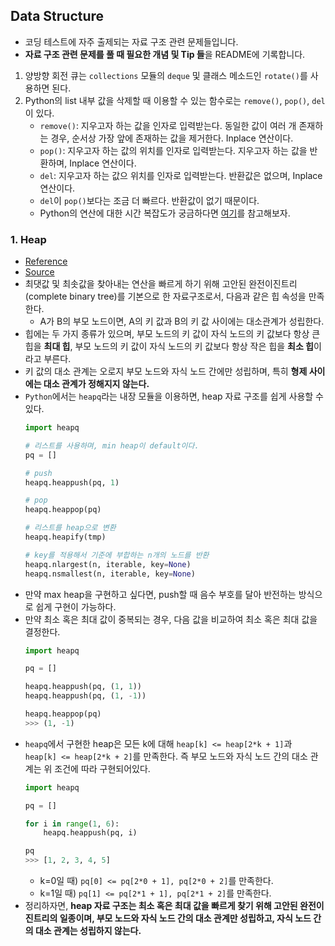 ## Data Structure
- 코딩 테스트에 자주 출제되는 자료 구조 관련 문제들입니다.
- **자료 구조 관련 문제를 풀 때 필요한 개념 및 Tip 들**을 README에 기록합니다.
1. 양방향 회전 큐는 `collections` 모듈의 `deque` 및 클래스 메소드인 `rotate()`를 사용하면 된다.
2. Python의 list 내부 값을 삭제할 때 이용할 수 있는 함수로는 `remove()`, `pop()`, `del`이 있다.
    - `remove()`: 지우고자 하는 값을 인자로 입력받는다. 동일한 값이 여러 개 존재하는 경우, 순서상 가장 앞에 존재하는 값을 제거한다. Inplace 연산이다.
    - `pop()`: 지우고자 하는 값의 위치를 인자로 입력받는다. 지우고자 하는 값을 반환하며, Inplace 연산이다.
    - `del`: 지우고자 하는 값으 위치를 인자로 입력받는다. 반환값은 없으며, Inplace 연산이다.
    - `del`이 `pop()`보다는 조금 더 빠르다. 반환값이 없기 때문이다.
    - Python의 연산에 대한 시간 복잡도가 궁금하다면 [여기](https://ics.uci.edu/~pattis/ICS-33/lectures/complexitypython.txt)를 참고해보자.

### 1. Heap
- [Reference](https://docs.python.org/ko/3/library/heapq.html)
- [Source](https://ko.wikipedia.org/wiki/%ED%9E%99_(%EC%9E%90%EB%A3%8C_%EA%B5%AC%EC%A1%B0))
- 최댓값 및 최솟값을 찾아내는 연산을 빠르게 하기 위해 고안된 완전이진트리(complete binary tree)를 기본으로 한 자료구조로서, 다음과 같은 힙 속성을 만족한다.
    - A가 B의 부모 노드이면, A의 키 값과 B의 키 값 사이에는 대소관계가 성립한다.
- 힙에는 두 가지 종류가 있으며, 부모 노드의 키 값이 자식 노드의 키 값보다 항상 큰 힙을 **최대 힙**, 부모 노드의 키 값이 자식 노드의 키 값보다 항상 작은 힙을 **최소 힙**이라고 부른다.
- 키 값의 대소 관계는 오로지 부모 노드와 자식 노드 간에만 성립하며, 특히 **형제 사이에는 대소 관계가 정해지지 않는다.**
- `Python`에서는 `heapq`라는 내장 모듈을 이용하면, heap 자료 구조를 쉽게 사용할 수 있다.
    ```python
    import heapq

    # 리스트를 사용하며, min heap이 default이다.
    pq = []

    # push
    heapq.heappush(pq, 1)
    
    # pop
    heapq.heappop(pq)

    # 리스트를 heap으로 변환
    heapq.heapify(tmp)

    # key를 적용해서 기준에 부합하는 n개의 노드를 반환
    heapq.nlargest(n, iterable, key=None)
    heapq.nsmallest(n, iterable, key=None)
    ```
- 만약 max heap을 구현하고 싶다면, push할 때 음수 부호를 달아 반전하는 방식으로 쉽게 구현이 가능하다.
- 만약 최소 혹은 최대 값이 중복되는 경우, 다음 값을 비교하여 최소 혹은 최대 값을 결정한다.
    ```python
    import heapq

    pq = []

    heapq.heappush(pq, (1, 1))
    heapq.heappush(pq, (1, -1))

    heapq.heappop(pq)
    >>> (1, -1)
    ```
- `heapq`에서 구현한 heap은 모든 k에 대해 `heap[k] <= heap[2*k + 1]`과 `heap[k] <= heap[2*k + 2]`를 만족한다. 즉 부모 노드와 자식 노드 간의 대소 관계는 위 조건에 따라 구현되어있다.
    ```python
    import heapq

    pq = []

    for i in range(1, 6):
        heapq.heappush(pq, i)

    pq
    >>> [1, 2, 3, 4, 5]
    ```
    - k=0일 때) `pq[0] <= pq[2*0 + 1], pq[2*0 + 2]`를 만족한다.
    - k=1일 때) `pq[1] <= pq[2*1 + 1], pq[2*1 + 2]`를 만족한다.
- 정리하자면, **heap 자료 구조는 최소 혹은 최대 값을 빠르게 찾기 위해 고안된 완전이진트리의 일종이며, 부모 노드와 자식 노드 간의 대소 관계만 성립하고, 자식 노드 간의 대소 관계는 성립하지 않는다.**
